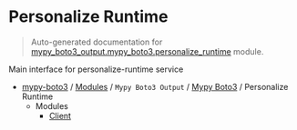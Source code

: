 # Personalize Runtime

> Auto-generated documentation for [mypy_boto3_output.mypy_boto3.personalize_runtime](https://github.com/vemel/mypy_boto3/blob/master/mypy_boto3_output/mypy_boto3/personalize_runtime/__init__.py) module.

Main interface for personalize-runtime service

- [mypy-boto3](../../../README.md#mypy_boto3) / [Modules](../../../MODULES.md#mypy-boto3-modules) / `Mypy Boto3 Output` / [Mypy Boto3](../index.md#mypy-boto3) / Personalize Runtime
    - Modules
        - [Client](client.md#client)
